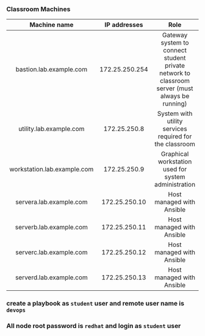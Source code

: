 
### Classroom Machines

| Machine name               | IP addresses     | Role    |
| :----------------------:   | :--------------: | :---: |
| bastion.lab.example.com 	 | 172.25.250.254   | Gateway system to connect student private network to classroom server (must always be running)|   |
|utility.lab.example.com	   |172.25.250.8	    |System with utility services required for the classroom|
|workstation.lab.example.com |172.25.250.9	    |Graphical workstation used for system administration|
|servera.lab.example.com	   |172.25.250.10	    |Host managed with Ansible|
|serverb.lab.example.com  	 |172.25.250.11	    |Host managed with Ansible|
|serverc.lab.example.com  	 |172.25.250.12	    |Host managed with Ansible|
|serverd.lab.example.com  	 |172.25.250.13	    |Host managed with Ansible|


### create a playbook as `student` user and remote user name is `devops` 
### All node root password is `redhat` and login as `student` user
